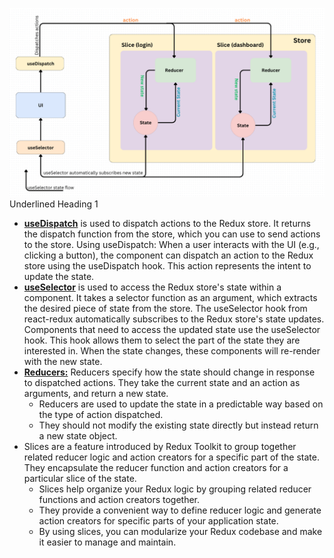 

  ![alt text](../images/redux_architecture.png "Architecture")
  Underlined Heading 1

  - <ins>**useDispatch**</ins> is used to dispatch actions to the Redux store. It returns the dispatch function from the store, which you can use to send actions to the store. Using useDispatch: When a user interacts with the UI (e.g., clicking a button), the component can dispatch an action to the Redux store using the useDispatch hook. This action represents the intent to update the state.
  - <ins>**useSelector**</ins> is used to access the Redux store's state within a component. It takes a selector function as an argument, which extracts the desired piece of state from the store. The useSelector hook from react-redux automatically subscribes to the Redux store's state updates. Components that need to access the updated state use the useSelector hook. This hook allows them to select the part of the state they are interested in. When the state changes, these components will re-render with the new state.
  - <ins>**Reducers:**</ins> Reducers specify how the state should change in response to dispatched actions. They take the current state and an action as arguments, and return a new state.
    - Reducers are used to update the state in a predictable way based on the type of action dispatched.
    - They should not modify the existing state directly but instead return a new state object.
  - Slices are a feature introduced by Redux Toolkit to group together related reducer logic and action creators for a specific part of the state. They encapsulate the reducer function and action creators for a particular slice of the state.
    - Slices help organize your Redux logic by grouping related reducer functions and action creators together.
    - They provide a convenient way to define reducer logic and generate action creators for specific parts of your application state.
    - By using slices, you can modularize your Redux codebase and make it easier to manage and maintain.